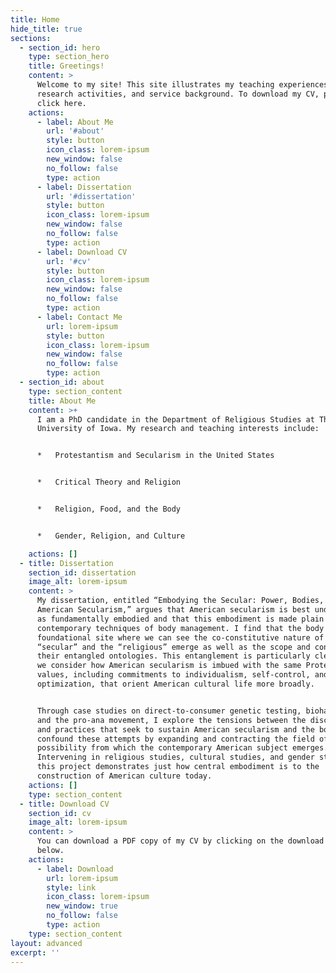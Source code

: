```yaml
---
title: Home
hide_title: true
sections:
  - section_id: hero
    type: section_hero
    title: Greetings!
    content: >
      Welcome to my site! This site illustrates my teaching experiences,
      research activities, and service background. To download my CV, please
      click here.
    actions:
      - label: About Me
        url: '#about'
        style: button
        icon_class: lorem-ipsum
        new_window: false
        no_follow: false
        type: action
      - label: Dissertation
        url: '#dissertation'
        style: button
        icon_class: lorem-ipsum
        new_window: false
        no_follow: false
        type: action
      - label: Download CV
        url: '#cv'
        style: button
        icon_class: lorem-ipsum
        new_window: false
        no_follow: false
        type: action
      - label: Contact Me
        url: lorem-ipsum
        style: button
        icon_class: lorem-ipsum
        new_window: false
        no_follow: false
        type: action
  - section_id: about
    type: section_content
    title: About Me
    content: >+
      I am a PhD candidate in the Department of Religious Studies at The
      University of Iowa. My research and teaching interests include:


      *   Protestantism and Secularism in the United States


      *   Critical Theory and Religion


      *   Religion, Food, and the Body


      *   Gender, Religion, and Culture

    actions: []
  - title: Dissertation
    section_id: dissertation
    image_alt: lorem-ipsum
    content: >
      My dissertation, entitled “Embodying the Secular: Power, Bodies, and
      American Secularism,” argues that American secularism is best understood
      as fundamentally embodied and that this embodiment is made plain in
      contemporary techniques of body management. I find that the body is a
      foundational site where we can see the co-constitutive nature of the
      “secular” and the “religious” emerge as well as the scope and contours of
      their entangled ontologies. This entanglement is particularly clear when
      we consider how American secularism is imbued with the same Protestant
      values, including commitments to individualism, self-control, and
      optimization, that orient American cultural life more broadly. 


      Through case studies on direct-to-consumer genetic testing, biohacking,
      and the pro-ana movement, I explore the tensions between the discourses
      and practices that seek to sustain American secularism and the bodies that
      confound these attempts by expanding and contracting the field of
      possibility from which the contemporary American subject emerges.
      Intervening in religious studies, cultural studies, and gender studies,
      this project demonstrates just how central embodiment is to the
      construction of American culture today.
    actions: []
    type: section_content
  - title: Download CV
    section_id: cv
    image_alt: lorem-ipsum
    content: >
      You can download a PDF copy of my CV by clicking on the download link
      below.
    actions:
      - label: Download
        url: lorem-ipsum
        style: link
        icon_class: lorem-ipsum
        new_window: true
        no_follow: false
        type: action
    type: section_content
layout: advanced
excerpt: ''
---
```


